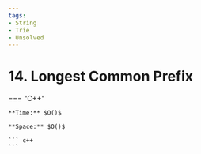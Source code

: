 ```yaml
---
tags:
- String
- Trie
- Unsolved
---
```



# 14. Longest Common Prefix

=== "C++"

    **Time:** $O()$

    **Space:** $O()$

    ``` c++
    ```